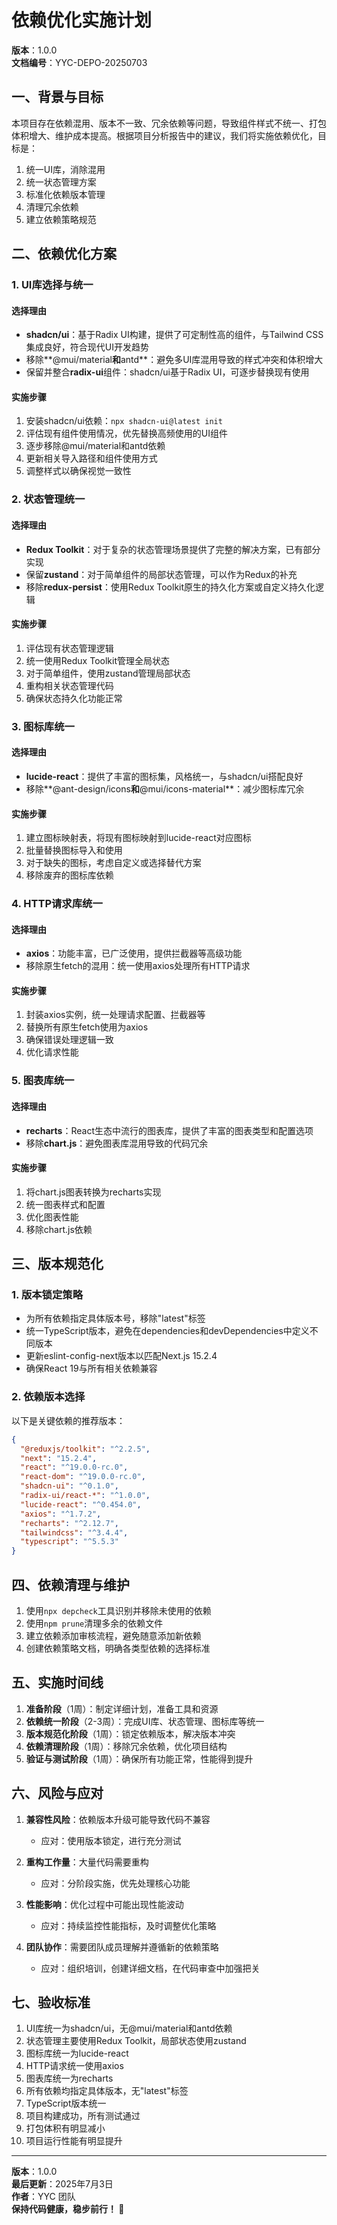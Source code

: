 # 依赖优化实施计划

**版本**：1.0.0  
**文档编号**：YYC-DEPO-20250703

## 一、背景与目标

本项目存在依赖混用、版本不一致、冗余依赖等问题，导致组件样式不统一、打包体积增大、维护成本提高。根据项目分析报告中的建议，我们将实施依赖优化，目标是：

1. 统一UI库，消除混用
2. 统一状态管理方案
3. 标准化依赖版本管理
4. 清理冗余依赖
5. 建立依赖策略规范

## 二、依赖优化方案

### 1. UI库选择与统一

#### 选择理由

- **shadcn/ui**：基于Radix UI构建，提供了可定制性高的组件，与Tailwind CSS集成良好，符合现代UI开发趋势
- 移除**@mui/material**和**antd**：避免多UI库混用导致的样式冲突和体积增大
- 保留并整合**radix-ui**组件：shadcn/ui基于Radix UI，可逐步替换现有使用

#### 实施步骤

1. 安装shadcn/ui依赖：`npx shadcn-ui@latest init`
2. 评估现有组件使用情况，优先替换高频使用的UI组件
3. 逐步移除@mui/material和antd依赖
4. 更新相关导入路径和组件使用方式
5. 调整样式以确保视觉一致性

### 2. 状态管理统一

#### 选择理由

- **Redux Toolkit**：对于复杂的状态管理场景提供了完整的解决方案，已有部分实现
- 保留**zustand**：对于简单组件的局部状态管理，可以作为Redux的补充
- 移除**redux-persist**：使用Redux Toolkit原生的持久化方案或自定义持久化逻辑

#### 实施步骤

1. 评估现有状态管理逻辑
2. 统一使用Redux Toolkit管理全局状态
3. 对于简单组件，使用zustand管理局部状态
4. 重构相关状态管理代码
5. 确保状态持久化功能正常

### 3. 图标库统一

#### 选择理由

- **lucide-react**：提供了丰富的图标集，风格统一，与shadcn/ui搭配良好
- 移除**@ant-design/icons**和**@mui/icons-material**：减少图标库冗余

#### 实施步骤

1. 建立图标映射表，将现有图标映射到lucide-react对应图标
2. 批量替换图标导入和使用
3. 对于缺失的图标，考虑自定义或选择替代方案
4. 移除废弃的图标库依赖

### 4. HTTP请求库统一

#### 选择理由

- **axios**：功能丰富，已广泛使用，提供拦截器等高级功能
- 移除原生fetch的混用：统一使用axios处理所有HTTP请求

#### 实施步骤

1. 封装axios实例，统一处理请求配置、拦截器等
2. 替换所有原生fetch使用为axios
3. 确保错误处理逻辑一致
4. 优化请求性能

### 5. 图表库统一

#### 选择理由

- **recharts**：React生态中流行的图表库，提供了丰富的图表类型和配置选项
- 移除**chart.js**：避免图表库混用导致的代码冗余

#### 实施步骤

1. 将chart.js图表转换为recharts实现
2. 统一图表样式和配置
3. 优化图表性能
4. 移除chart.js依赖

## 三、版本规范化

### 1. 版本锁定策略

- 为所有依赖指定具体版本号，移除"latest"标签
- 统一TypeScript版本，避免在dependencies和devDependencies中定义不同版本
- 更新eslint-config-next版本以匹配Next.js 15.2.4
- 确保React 19与所有相关依赖兼容

### 2. 依赖版本选择

以下是关键依赖的推荐版本：

```json
{
  "@reduxjs/toolkit": "^2.2.5",
  "next": "15.2.4",
  "react": "^19.0.0-rc.0",
  "react-dom": "^19.0.0-rc.0",
  "shadcn-ui": "^0.1.0",
  "radix-ui/react-*": "^1.0.0",
  "lucide-react": "^0.454.0",
  "axios": "^1.7.2",
  "recharts": "^2.12.7",
  "tailwindcss": "^3.4.4",
  "typescript": "^5.5.3"
}
```

## 四、依赖清理与维护

1. 使用`npx depcheck`工具识别并移除未使用的依赖
2. 使用`npm prune`清理多余的依赖文件
3. 建立依赖添加审核流程，避免随意添加新依赖
4. 创建依赖策略文档，明确各类型依赖的选择标准

## 五、实施时间线

1. **准备阶段**（1周）：制定详细计划，准备工具和资源
2. **依赖统一阶段**（2-3周）：完成UI库、状态管理、图标库等统一
3. **版本规范化阶段**（1周）：锁定依赖版本，解决版本冲突
4. **依赖清理阶段**（1周）：移除冗余依赖，优化项目结构
5. **验证与测试阶段**（1周）：确保所有功能正常，性能得到提升

## 六、风险与应对

1. **兼容性风险**：依赖版本升级可能导致代码不兼容
   - 应对：使用版本锁定，进行充分测试

2. **重构工作量**：大量代码需要重构
   - 应对：分阶段实施，优先处理核心功能

3. **性能影响**：优化过程中可能出现性能波动
   - 应对：持续监控性能指标，及时调整优化策略

4. **团队协作**：需要团队成员理解并遵循新的依赖策略
   - 应对：组织培训，创建详细文档，在代码审查中加强把关

## 七、验收标准

1. UI库统一为shadcn/ui，无@mui/material和antd依赖
2. 状态管理主要使用Redux Toolkit，局部状态使用zustand
3. 图标库统一为lucide-react
4. HTTP请求统一使用axios
5. 图表库统一为recharts
6. 所有依赖均指定具体版本，无"latest"标签
7. TypeScript版本统一
8. 项目构建成功，所有测试通过
9. 打包体积有明显减小
10. 项目运行性能有明显提升

---

**版本**：1.0.0  
**最后更新**：2025年7月3日  
**作者**：YYC 团队  
**保持代码健康，稳步前行！ 🌹**
